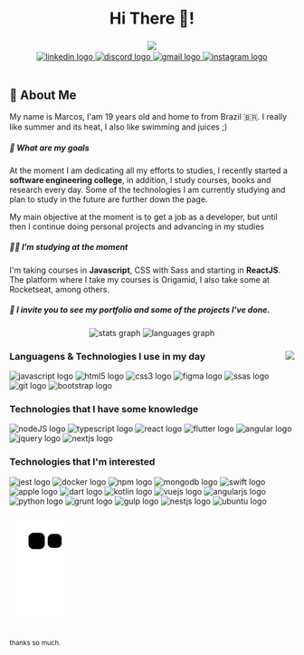 <h1 align="center">Hi There 👋!</h1>

###
<div align="center">
  <img src="https://acegif.com/wp-content/uploads/2021/4fh5wi/bemvindo-15.gif">
</div>

<div align="center">
  <a href="https://www.linkedin.com/in/marcos-maximo-b4421a1b9/">
  <img src="https://img.shields.io/static/v1?message=LinkedIn&logo=linkedin&label=&color=0077B5&logoColor=white&labelColor=&style=flat" height="43" alt="linkedin logo"  />
  </a>
  <a href="Marcos Maximo#5227">
  <img src="https://img.shields.io/static/v1?message=Discord&logo=discord&label=&color=7289DA&logoColor=white&labelColor=&style=flat" height="43" alt="discord logo"  />
  </a>
  <a href="mailto:marcosvinmaximo@gmail.com">
  <img src="https://img.shields.io/static/v1?message=Gmail&logo=gmail&label=&color=D14836&logoColor=white&labelColor=&style=flat" height="43" alt="gmail logo"  />
  </a>
  <a href="https://www.instagram.com/marcosvmaximo/">
  <img src="https://img.shields.io/static/v1?message=Instagram&logo=instagram&label=&color=E4405F&logoColor=white&labelColor=&style=flat" height="43" alt="instagram logo"  />
  </a>
</div>
<br>
<h2>💁 About Me</h2>
<p> My name is Marcos, I'am 19 years old and home to from Brazil 🇧🇷. I really like summer and its heat, I also like swimming and juices ;)<p>

<h5>🚀 What are my goals</h5
<p> At the moment I am dedicating all my efforts to studies, I recently started a <b>software engineering college</b>, in addition, I study courses, books and research every day. Some of the technologies I am currently studying and plan to study in the future are further down the page. </p>

<p> My main objective at the moment is to get a job as a developer, but until then I continue doing personal projects and advancing in my studies</p>

<h5>👨‍💻 I'm studying at the moment</h5>
<p> I'm taking courses in <b>Javascript</b>, CSS with Sass and starting in <b>ReactJS</b>. The platform where I take my courses is Origamid, I also take some at Rocketseat, among others.
</p>

<h5>🏃‍ <i>I invite you to see my portfolio and some of the projects I've done.</i></h5>

<div align="center">
  <img src="https://github-readme-stats.vercel.app/api?hide_title=true&hide_rank=false&show_icons=true&include_all_commits=true&count_private=true&disable_animations=false&theme=swift&locale=en&hide_border=true&username=65" height="150" alt="stats graph"  />
  <img src="https://github-readme-stats.vercel.app/api/top-langs?locale=en&hide_title=true&layout=compact&card_width=250&langs_count=5&theme=swift&hide_border=true&username=65" height="150" alt="languages graph"  />
</div>

###
<img align="right" src="https://visitor-badge.laobi.icu/badge?page_id=https://github.com/marcosvmaximo/&left_color=orange&right_color=darkorange"  />

<div align="left">
  <h3> Languagens & Technologies I use in my day</h3>
  <img src="https://cdn.jsdelivr.net/gh/devicons/devicon/icons/javascript/javascript-original.svg" height="30" width="40" alt="javascript logo"  />
  <img src="https://cdn.jsdelivr.net/gh/devicons/devicon/icons/html5/html5-original.svg" height="30" width="40" alt="html5 logo"  />
  <img src="https://cdn.jsdelivr.net/gh/devicons/devicon/icons/css3/css3-original.svg" height="30" width="40" alt="css3 logo"  />
  <img src="https://cdn.jsdelivr.net/gh/devicons/devicon/icons/figma/figma-original.svg" height="30" width="40" alt="figma logo"  />
  <img src="https://cdn.jsdelivr.net/gh/devicons/devicon/icons/sass/sass-original.svg" height="30" width="40" alt="ssas logo"  />
  <img src="https://cdn.jsdelivr.net/gh/devicons/devicon/icons/git/git-original.svg" height="30" width="40" alt="git logo"  />
  <img src="https://cdn.jsdelivr.net/gh/devicons/devicon/icons/bootstrap/bootstrap-original.svg" height="30" width="40" alt="bootstrap logo"  />
</div>

<div align="left">
  <h3> Technologies that I have some knowledge </h3>
  <img src="https://cdn.jsdelivr.net/gh/devicons/devicon/icons/nodejs/nodejs-original.svg" height="30" width="40" alt="nodeJS logo"  />
  <img src="https://cdn.jsdelivr.net/gh/devicons/devicon/icons/typescript/typescript-plain.svg" height="30" width="40" alt="typescript logo"  />
  <img src="https://cdn.jsdelivr.net/gh/devicons/devicon/icons/react/react-original.svg" height="30" width="40" alt="react logo"  />
  <img src="https://cdn.jsdelivr.net/gh/devicons/devicon/icons/flutter/flutter-original.svg" height="30" width="40" alt="flutter logo"  />
  <img src="https://cdn.jsdelivr.net/gh/devicons/devicon/icons/angularjs/angularjs-original.svg" height="30" width="40" alt="angular logo"  />
  <img src="https://cdn.jsdelivr.net/gh/devicons/devicon/icons/jquery/jquery-plain-wordmark.svg" height="30" width="40" alt="jquery logo"  />
  <img src="https://cdn.jsdelivr.net/gh/devicons/devicon/icons/nextjs/nextjs-original.svg" height="30" width="40" alt="nextjs logo"  />
</div>

<div align="left">
  <h3> Technologies that I'm interested </h3>
  <img src="https://cdn.jsdelivr.net/gh/devicons/devicon/icons/jest/jest-plain.svg" height="30" width="40" alt="jest logo"  />
  <img src="https://cdn.jsdelivr.net/gh/devicons/devicon/icons/docker/docker-original.svg" height="30" width="40" alt="docker logo"  />
  <img src="https://cdn.jsdelivr.net/gh/devicons/devicon/icons/npm/npm-original-wordmark.svg" height="30" width="40" alt="npm logo"  />
  <img src="https://cdn.jsdelivr.net/gh/devicons/devicon/icons/mongodb/mongodb-original.svg" height="30" width="40" alt="mongodb logo"  />
  <img src="https://cdn.jsdelivr.net/gh/devicons/devicon/icons/swift/swift-original.svg" height="30" width="40" alt="swift logo"  />
  <img src="https://cdn.jsdelivr.net/gh/devicons/devicon/icons/apple/apple-original.svg" height="30" width="40" alt="apple logo"  />
  <img src="https://cdn.jsdelivr.net/gh/devicons/devicon/icons/dart/dart-original.svg" height="30" width="40" alt="dart logo"  />
  <img src="https://cdn.jsdelivr.net/gh/devicons/devicon/icons/kotlin/kotlin-original.svg" height="30" width="40" alt="kotlin logo"  />
  <img src="https://cdn.jsdelivr.net/gh/devicons/devicon/icons/vuejs/vuejs-original.svg" height="30" width="40" alt="vuejs logo"  />
  <img src="https://cdn.jsdelivr.net/gh/devicons/devicon/icons/angularjs/angularjs-original.svg" height="30" width="40" alt="angularjs logo"  />
  <img src="https://cdn.jsdelivr.net/gh/devicons/devicon/icons/python/python-original.svg" height="30" width="40" alt="python logo"  />
  <img src="https://cdn.jsdelivr.net/gh/devicons/devicon/icons/grunt/grunt-original.svg" height="30" width="40" alt="grunt logo"  />
  <img src="https://cdn.jsdelivr.net/gh/devicons/devicon/icons/gulp/gulp-plain.svg" height="30" width="40" alt="gulp logo"  />
  <img src="https://cdn.jsdelivr.net/gh/devicons/devicon/icons/nestjs/nestjs-plain.svg" height="30" width="40" alt="nestjs logo"  />
  <img src="https://cdn.jsdelivr.net/gh/devicons/devicon/icons/ubuntu/ubuntu-plain.svg" height="30" width="40" alt="ubuntu logo"  />
</div

<br clear="both">

  ![Snake animation](https://github.com/marcosvmaximo/marcosvmaximo/blob/output/github-contribution-grid-snake.svg)
  
###

<small>thanks so much.<small>
